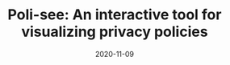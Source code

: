 ---
title: "Poli-see: An interactive tool for visualizing privacy policies"
date: 2020-11-09
venue: WPES '20
venueFullName: ACM CCS Workshop on Privacy in the Electronic Society
submitStatus:
authors: Wentao Guo, Jay Rodolitz, and Eleanor Birrell
pdf: https://cs.pomona.edu/~ebirrell/docs/WPES20-Polisee.pdf
html:
post:
code: https://github.com/oatnewguo/poli-see
demo: "../projects/poli-see/"
talk:
tags:
- "topic: design"
---